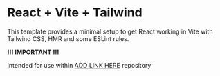 # React + Vite + Tailwind

This template provides a minimal setup to get React working in Vite with Tailwind CSS, HMR and some ESLint rules.

**!!! IMPORTANT !!!**

Intended for use within [ADD LINK HERE]() repository
